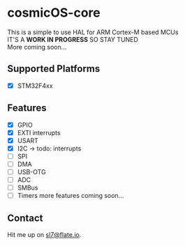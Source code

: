 # cosmicOS-core

This is a simple to use HAL for ARM Cortex-M based MCUs  
IT'S A **WORK IN PROGRESS** SO STAY TUNED  
More coming soon...

## Supported Platforms

- [x] STM32F4xx

## Features

- [x] GPIO
- [x] EXTI interrupts
- [x] USART
- [x] I2C -> todo: interrupts
- [ ] SPI
- [ ] DMA
- [ ] USB-OTG
- [ ] ADC
- [ ] SMBus
- [ ] Timers
more features coming soon...

## Contact
Hit me up on [sl7@flate.io](mailto:sl7@flate.io).
